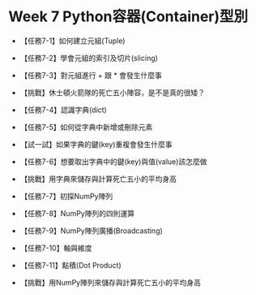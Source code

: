 # Week 7 Python容器(Container)型別

- 【任務7-1】如何建立元組(Tuple)

- 【任務7-2】學會元組的索引及切片(slicing)

- 【任務7-3】對元組進行 + 跟 * 會發生什麼事

- 【挑戰】休士頓火箭隊的死亡五小陣容，是不是真的很矮？

- 【任務7-4】認識字典(dict)

- 【任務7-5】如何從字典中新增或刪除元素

- 【試一試】如果字典的鍵(key)重複會發生什麼事

- 【任務7-6】想要取出字典中的鍵(key)與值(value)該怎麼做

- 【挑戰】用字典來儲存與計算死亡五小的平均身高

- 【任務7-7】初探NumPy陣列

- 【任務7-8】NumPy陣列的四則運算

- 【任務7-9】NumPy陣列廣播(Broadcasting)

- 【任務7-10】軸與維度

- 【任務7-11】點積(Dot Product)

- 【挑戰】用NumPy陣列來儲存與計算死亡五小的平均身高